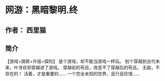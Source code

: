 # 网游：黑暗黎明.终

## 作者： 西里猫
## 简介
【游戏+搞笑+升级+探险】
是个游戏，却不能当游戏一样玩。
别个穿越到古代未来，叶寻欢却穿越进了游戏。
穿越前的苟且，改变不了穿越后的苟且。
无敌，不存在的！
活着，才是重要的......
一个完全未知的世界，且行且珍惜......
